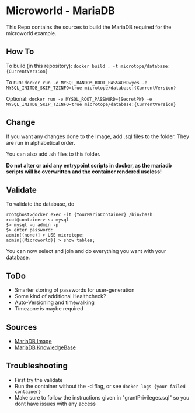 # Microworld - MariaDB

This Repo contains the sources to build the MariaDB required for the microworld example.

## How To

To build (in this repository):
`docker build . -t microtope/database:{CurrentVersion}`

To run:
`docker run -e MYSQL_RANDOM_ROOT_PASSWORD=yes -e MYSQL_INITDB_SKIP_TZINFO=true microtope/database:{CurrentVersion}`

Optional:
`docker run -e MYSQL_ROOT_PASSWORD={SecretPW} -e MYSQL_INITDB_SKIP_TZINFO=true microtope/database:{CurrentVersion}`

## Change

If you want any changes done to the Image, add .sql files to the folder. They are run in alphabetical order.

You can also add .sh files to this folder.

**Do not alter or add any entrypoint scripts in docker, as the mariadb scripts will be overwritten and the container rendered useless!**

## Validate

To validate the database, do

```
root@host>docker exec -it {YourMariaContainer} /bin/bash
root@container> su mysql
$> mysql -u admin -p
$> enter password: 
admin[(none)] > USE microtope;
admin[(Microworld)] > show tables;
```

You can now select and join and do everything you want with your database.

## ToDo

- Smarter storing of passwords for user-generation
- Some kind of additional Healthcheck?
- Auto-Versioning and timewalking
- Timezone is maybe required

## Sources

- [MariaDB Image](https://hub.docker.com/r/mariadb/server/)
- [MariaDB KnowledgeBase](https://mariadb.com/kb/en/)

## Troubleshooting

- First try the validate
- Run the container without the -d flag, or see `docker logs {your failed container}`
- Make sure to follow the instructions given in "grantPrivileges.sql" so you dont have issues with any access
